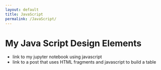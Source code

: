 ```yaml
---
layout: default 
title: JavaScript
permalink: /JavaScript/
---
```


# My Java Script Design Elements

<html>
<ul>
    <li>link to my jupyter notebook using javascript</li>
    <li>link to a post that uses HTML fragments and javascript to build a table</li>
</ul>
</html>